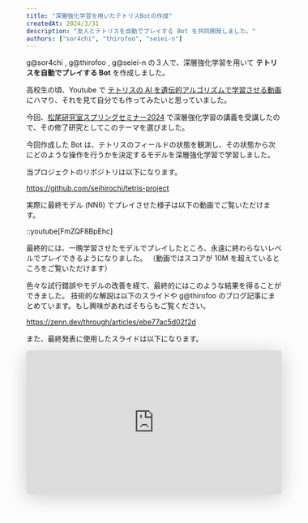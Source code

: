 ```yaml
---
title: "深層強化学習を用いたテトリスBotの作成"
createdAt: 2024/3/31
description: "友人とテトリスを自動でプレイする Bot を共同開発しました。"
authors: ["sor4chi", "thirofoo", "seiei-n"]
---
```


g@sor4chi , g@thirofoo , g@seiei-n の３人で、深層強化学習を用いて **テトリスを自動でプレイする Bot** を作成しました。

高校生の頃、Youtube で [テトリスの AI を遺伝的アルゴリズムで学習させる動画](https://www.youtube.com/watch?v=D7rjGRoiCeM) にハマり、それを見て自分でも作ってみたいと思っていました。

今回、[松尾研究室スプリングセミナー2024](https://weblab.t.u-tokyo.ac.jp/spring2024/) で深層強化学習の講義を受講したので、その修了研究としてこのテーマを選びました。

今回作成した Bot は、テトリスのフィールドの状態を観測し、その状態から次にどのような操作を行うかを決定するモデルを深層強化学習で学習しました。

当プロジェクトのリポジトリは以下になります。

<https://github.com/seihirochi/tetris-project>

実際に最終モデル (NN6) でプレイさせた様子は以下の動画でご覧いただけます。

::youtube[FmZQF8BpEhc]

最終的には、一晩学習させたモデルでプレイしたところ、永遠に終わらないレベルでプレイできるようになりました。
（動画ではスコアが 10M を超えているところをご覧いただけます）

色々な試行錯誤やモデルの改善を経て、最終的にはこのような結果を得ることができました。
技術的な解説は以下のスライドや g@thirofoo のブログ記事にまとめています。もし興味があればそちらもご覧ください。

<https://zenn.dev/through/articles/ebe77ac5d02f2d>

また、最終発表に使用したスライドは以下になります。

<iframe class="speakerdeck-iframe" frameborder="0" src="https://speakerdeck.com/player/712caed0a4844905a2dd69741dda05a1" title="深層強化学習を用いたテトリスBotの作成の試行" allowfullscreen="true" style="border: 0px; background: padding-box padding-box rgba(0, 0, 0, 0.1); margin: 0px; padding: 0px; border-radius: 6px; box-shadow: rgba(0, 0, 0, 0.2) 0px 5px 40px; width: 100%; height: auto; aspect-ratio: 560 / 315;" data-ratio="1.7777777777777777"></iframe>

